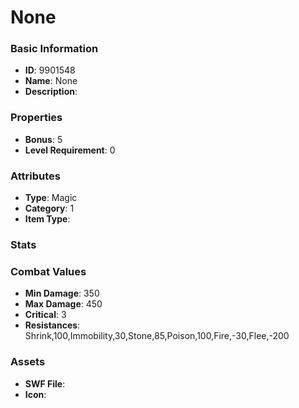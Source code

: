 # None



### Basic Information

- **ID**: 9901548
- **Name**: None
- **Description**: 

### Properties

- **Bonus**: 5
- **Level Requirement**: 0

### Attributes

- **Type**: Magic
- **Category**: 1
- **Item Type**: 

### Stats


### Combat Values

- **Min Damage**: 350
- **Max Damage**: 450
- **Critical**: 3
- **Resistances**: Shrink,100,Immobility,30,Stone,85,Poison,100,Fire,-30,Flee,-200

### Assets

- **SWF File**: 
- **Icon**: 

